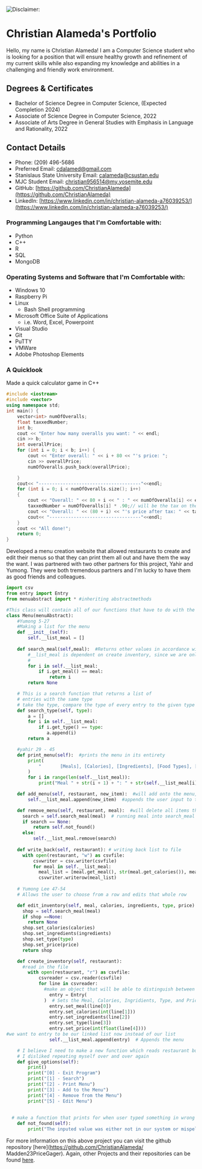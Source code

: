 ![Disclaimer:](https://networks.imdea.org/wp-content/uploads/2021/09/media-file-code-900x500.png "I do not own this picture.")
# Christian Alameda's Portfolio

Hello, my name is Christian Alameda! I am a Computer Science student who is looking for a position that will ensure healthy growth and refinement of my current skills while also expanding my knowledge and abilities in a challenging and friendly work environment.

## Degrees & Certificates
- Bachelor of Science Degree in Computer Science, (Expected Completion 2024)
- Associate of Science Degree in Computer Science, 2022
- Associate of Arts Degree in General Studies with Emphasis in Language and Rationality, 2022

## Contact Details
- Phone: (209) 496-5686
- Preferred Email: [cdalamed@gmail.com](cdalamed@gmail.com)
- Stanislaus State University Email:  [calameda@csustan.edu](calameda@csustan.edu)
- MJC Student Email: [christian956514@my.yosemite.edu](christian956514@my.yosemite.edu)
- GitHub: [https://github.com/ChristianAlameda](https://github.com/ChristianAlameda)
- LinkedIn: [https://www.linkedin.com/in/christian-alameda-a76039253/](https://www.linkedin.com/in/christian-alameda-a76039253/)

### Programming Langauges that I'm Comfortable with:
- Python
- C++
- R
- SQL
- MongoDB

### Operating Systems and Software that I'm Comfortable with:
- Windows 10
- Raspberry Pi
- Linux
    - Bash Shell programming
- Microsoft Office Suite of Applications
    - i.e. Word, Excel, Powerpoint
- Visual Studio
- Git
- PuTTY
- VMWare
- Adobe Photoshop Elements

### A Quicklook
Made a quick calculator game in C++ 
``` C++
#include <iostream>
#include <vector>
using namespace std;
int main() {
    vector<int> numOfOveralls;
    float taxxedNumber;
    int b;
    cout << "Enter how many overalls you want: " << endl;
    cin >> b;
    int overallPrice;
    for (int i = 0; i < b; i++) {
        cout << "Enter overall: " << i + 80 << "'s price: ";
        cin >> overallPrice;
        numOfOveralls.push_back(overallPrice);

    }
    cout<< "--------------------------------------"<<endl;
    for (int i = 0; i < numOfOveralls.size(); i++)
    {
        cout << "Overall: " << 80 + i << " : " << numOfOveralls[i] << endl;
        taxxedNumber = numOfOveralls[i] * .90;// will be the tax on the item
        cout << "Overall: " << (80 + i) << "'s price after tax: " << taxxedNumber << endl;
        cout<< "----------------------------------"<<endl;
    }
    cout << "All done!";
    return 0;
}
```
Developed a menu creation website that allowed restaurants to create and edit their menus so that they can print them all out and have them the way the want. I was partnered with two other partners for this project, Yahir and Yumong. They were both tremendous partners and I'm lucky to have them as good friends and colleagues.
```python
import csv
from entry import Entry
from menuabstract import * #inheriting abstractmethods

#This class will contain all of our functions that have to do with the inventory
class Menu(menuAbstract):
    #Yumong 5-27
    #Making a list for the menu
    def __init__(self):
        self.__list_meal = []
      
    def search_meal(self,meal):  #Returns other values in accordance with meal name
        #__list_meal is dependent on create inventory, since we are only putting in one line with the
        #
        for i in self.__list_meal:
            if i.get_meal() == meal:
                return i
        return None

    # This is a search function that returns a list of
    # entries with the same type
    # take the type, compare the type of every entry to the given type
    def search_type(self, type):
        a = []
        for i in self.__list_meal:
            if i.get_type() == type:
               a.append(i)
        return a

    #yahir 29 - 45
    def print_menu(self):  #prints the menu in its entirety
        print(
            "       [Meals], [Calories], [Ingredients], [Food Types], [Prices]"
        )
        for i in range(len(self.__list_meal)):
            print("Meal " + str(i + 1) + ": " + str(self.__list_meal[i]))

    def add_menu(self, restaurant, new_item):  #will add onto the menu, may have to add onto list and append that into the file
        self.__list_meal.append(new_item)  #appends the user input to the end of the list

    def remove_menu(self, restaurant, meal):  #will delete all items that make up the meal inputted by the user
      search = self.search_meal(meal)  # running meal into search_meal and putting that variable into another variable
      if search == None:
          return self.not_found()
      else:
          self.__list_meal.remove(search)
          
    def write_back(self, restaurant): # writing back list to file
      with open(restaurant, "w") as csvfile:
          csvwriter = csv.writer(csvfile)
          for meal in self.__list_meal:
            meal_list = [meal.get_meal(), str(meal.get_calories()), meal.get_ingredients(), meal.get_type(), str(float(meal.get_price()))]
            csvwriter.writerow(meal_list)
            
    # Yumong Lee 47-54
    # Allows the user to choose from a row and edits that whole row

    def edit_inventory(self, meal, calories, ingredients, type, price):
      shop = self.search_meal(meal)
      if shop ==None:
        return None
      shop.set_calories(calories)
      shop.set_ingredients(ingredients)
      shop.set_type(type)
      shop.set_price(price)
      return shop

    def create_inventory(self, restaurant): 
      #read in the file
        with open(restaurant, "r") as csvfile:
            csvreader = csv.reader(csvfile)
            for line in csvreader:
              #make an object that will be able to distinguish between the items in the row
                entry = Entry(
              )  # Sets the Meal, Calories, Ingridients, Type, and Price
                entry.set_meal(line[0])
                entry.set_calories(int(line[1]))
                entry.set_ingredients(line[2])
                entry.set_type(line[3])
                entry.set_price(int(float(line[4])))
#we want to entry to be our linked list now instead of our list
                self.__list_meal.append(entry)  # Appends the menu

    # I believe I need to make a new function which reads restaurant but will simply take all the lines
    # I disliked repeating myself over and over again
    def give_options(self):
        print()
        print("[0] - Exit Program")
        print("[1] - Search")
        print("[2] - Print Menu")
        print("[3] - Add to the Menu")
        print("[4] - Remove from the Menu")
        print("[5] - Edit Menu")
      
      
  # make a function that prints for when user typed something in wrong or its not in our system
    def not_found(self):
        print("The inputed value was either not in our system or mispelled. Please try again.")

```
For more information on this above project you can visit the github repository [here](https://github.com/ChristianAlameda/
Madden23PriceGager). Again, other Projects and their repositories can be found [here](https://github.com/ChristianAlameda?tab=repositories).